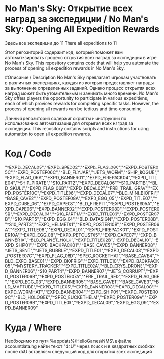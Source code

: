 # No Man's Sky: Открытие всех наград за экспедиции / No Man's Sky: Opening All Expedition Rewards
Здесь все экспедиции до 11
There all expeditions to 11

Этот репозиторий содержит код, который поможет вам автоматизировать процесс открытия всех наград за экспедиции в игре No Man's Sky.
This repository contains code that will help you automate the process of opening all expedition rewards in No Man's Sky.

#Описание / Description
No Man's Sky предлагает игрокам участвовать в различных экспедициях, каждая из которых предоставляет награды за выполнение определенных заданий. Однако процесс открытия всех наград может быть утомительным и занимать много времени.
No Man's Sky offers players the opportunity to participate in various expeditions, each of which provides rewards for completing specific tasks. However, the process of opening all rewards can be tedious and time-consuming.

Данный репозиторий содержит скрипты и инструкции по использованию автоматизации для открытия всех наград за экспедиции.
This repository contains scripts and instructions for using automation to open all expedition rewards.

# Код / Code
"^EXPD_DECAL05","^EXPD_SPEC02","^EXPD_FLAG_06C","^EXPD_POSTER05C","^EXPD_POSTER06C","^BLD_FLYJAR","^JETS_WORM","^SHIP_ROGUE","^EXPD_FLAG_06A","^EXPD_BANNER01","^EXPD_FIREPACK04","^EXPD_TITLE04","^SHIP_PIRATE","^S10_PART2","^EXPD_DECAL06","^S10_PART1B","^BLD_SKULL","^EXPD_FLAG_06B","^EXPD_DECAL02","^FREI_TRAIL_GRAV","^EXPD_POSTER10C","^EXPD_TITLE06","^EXPD_DECAL07","^BLD_MINI_BIOFRI","^BASE_CAVE2","^EXPD_POSTER08A","^EXPD_EGG_05","^EXPD_TITLE07","^EXPD_CUBE_06","^EXPD_CAPE08","^BLD_FIREPIT","^EXPD_POSTER05A","^EXPD_CAPE06","^EXPD_BANNER02","^EXPD_POSTER08C","^EXPD_POSTER05B","^EXPD_DECAL04","^S10_PART1A","^EXPD_TITLE03","^EXPD_POSTER07B","^S10_PART5","^EXPD_EGG_04","^BLD_DATASIGN","^EXPD_POSTER08B","^S10_PART3","^EXPD_HELMET01","^EXPD_POSTER10B","^EXPD_POSTER06A","^EXPD_TITLE08","^EXPD_DECAL01","^EXPD_FIREPACK01","^EXPD_POSTER10A","^EXPD_EGG_08","^EXPD_PETCUST05","^EXPD_CAPE07","^EXPD_BANNER10","^BLD_PLANET_HOLO","^EXPD_TITLE02B","^EXPD_DECAL10","^EXPD_SHIP01","^EXPD_BACKPACK01","^BASE_CAVE5","^EXPD_BANNER08","^JETS_SENT","^JETS_BUBBLE","^EXPD_TITLE01","^EXPD_DECAL03","^EXPD_POSTER07C","^EXPD_FLAG_06D","^SPEC_ROCKETHAT","^BASE_CAVE4","^BLD_EXPD_BASE01","^EXPD_BIOFRIG","^EXPD_TITLE10","^EXPD_BACKPACK05","^MYSTERY_TRACKER","^EXPD_TITLE02A","^BLD_CRYS_DRONE","^EXPD_BANNER06","^S10_PART4","^EXPD_BANNER07","^JETS_CORRUPT","^EXPD_POSTER06B","^EXPD_POSTER07A","^FREI_TRAIL_RED","^EXPD_FLAG_06E","^EXPD_EGG_03","^EXPD_BANNER05","^BASE_CAVE1","^BASE_CAVE3","^BLD_MAPTUBE","^EXPD_TITLE05","^EXPD_BANNER03","^EXPD_DECAL08","^EXPD_WORMHAT","^EXPD_BANNER04","^EXPD_SHIP09","^EXPD_POSTER09C","^BLD_HOLOGEK","^SPEC_BUCKETHELM","^EXPD_POSTER09A","^EXPD_POSTER09B","^EXPD_TITLE09","^EXPD_DECAL09","^EXPD_EGG_09","^EXPD_BANNER09"

# Куда / Where
Необходимо по пути %appdata%\HelloGames\NMS\ в файле accountdata.hg найти текст "d4U" через поиск и в квадратных скобках после d4U вставляем следующий код для открытия всех экспедиций
